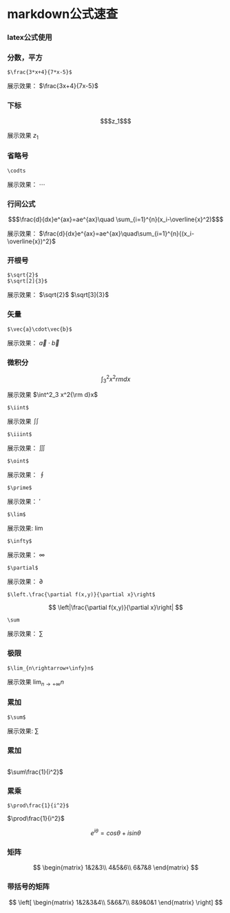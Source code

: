 # markdown公式速查
### latex公式使用

### 分数，平方

```
$\frac{3*x+4}{7*x-5}$
```
展示效果：
$\frac{3x+4}{7x-5}$<br>
### 下标
```math
$z_1$
```
展示效果
$z_1$
### 省略号
```
\codts
```
展示效果：
$\cdots$
### 行间公式
```math
$\frac{d}{dx}e^{ax}=ae^{ax}\quad \sum_{i=1}^{n}(x_i-\overline{x}^2)$
```
展示效果：
$\frac{d}{dx}e^{ax}=ae^{ax}\quad\sum_{i=1}^{n}{(x_i-\overline{x})^2}$
### 开根号
```
$\sqrt{2}$
$\sqrt[2]{3}$
```
展示效果：
$\sqrt{2}$
$\sqrt[3]{3}$
### 矢量
```
$\vec{a}\cdot\vec{b}$
```
展示效果：
$\vec{a}\cdot\vec{b}$
### 微积分
```math
\int^2_3 x^2{rm d}x
```
展示效果
$\int^2_3 x^2{\rm d}x$

```
$\iint$
```
展示效果
$\iint$
```
$\iiint$
```
展示效果：
$\iiint$
```
$\oint$
```
展示效果：
$\oint$
```
$\prime$
```
展示效果：
$\prime$
```
$\lim$
```
展示效果:
$\lim$
```
$\infty$
```
展示效果：
$\infty$
```
$\partial$
```
展示效果：
$\partial$
```
$\left.\frac{\partial f(x,y)}{\partial x}\right$
```

$$
\left|\frac{\partial f(x,y)}{\partial x}\right|
$$

```
\sum
```
展示效果：
$\sum$
### 极限
```
$\lim_{n\rightarrow+\infy}n$
```
展示效果
$\lim_{n\rightarrow+\infty}n$
### 累加
```
$\sum$
```
展示效果:
$\sum$
### 累加
```

```
$\sum\frac{1}{i^2}$
### 累乘
```
$\prod\frac{1}{i^2}$
```
$\prod\frac{1}{i^2}$

$$e^{i\theta}=cos\theta+isin\theta\tag{1}$$

### 矩阵
$$
\begin{matrix}
    1&2&3\\
    4&5&6\\
    6&7&8
\end{matrix}
$$
### 带括号的矩阵
$$
\left[
\begin{matrix}
    1&2&3&4\\
    5&6&7\\
    8&9&0&1
\end{matrix}
\right]
$$


























































































